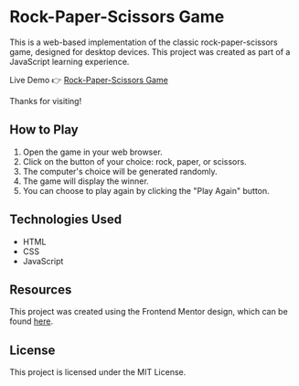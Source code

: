# Rock-Paper-Scissors Game

This is a web-based implementation of the classic rock-paper-scissors game, designed for desktop devices. This project was created as part of a JavaScript learning experience.

Live Demo 👉 [Rock-Paper-Scissors Game](https://rock-paper-scissors-nilooban.vercel.app/) 


Thanks for visiting!

## How to Play

1. Open the game in your web browser.
2. Click on the button of your choice: rock, paper, or scissors.
3. The computer's choice will be generated randomly.
4. The game will display the winner.
5. You can choose to play again by clicking the "Play Again" button.

## Technologies Used

- HTML
- CSS
- JavaScript

## Resources

This project was created using the Frontend Mentor design, which can be found [here](https://www.frontendmentor.io/challenges/rock-paper-scissors-game-pTgwgvgH). 


## License

This project is licensed under the MIT License.
